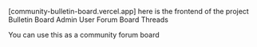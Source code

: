 [community-bulletin-board.vercel.app] 
here is the frontend of the project
Bulletin Board
Admin
User
Forum Board
Threads

You can use this as a community forum board
